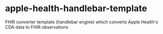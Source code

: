 # apple-health-handlebar-template
FHIR converter template (handlebar engine) which converts Apple Health's CDA data to FHIR observations
